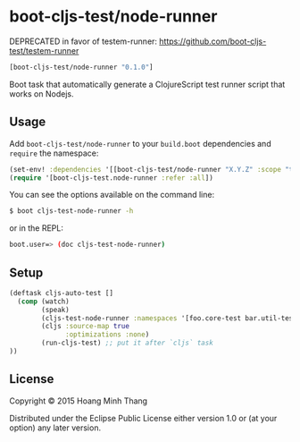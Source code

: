 # boot-cljs-test/node-runner

DEPRECATED in favor of testem-runner: https://github.com/boot-cljs-test/testem-runner

```clj
[boot-cljs-test/node-runner "0.1.0"]
```

Boot task that automatically generate a ClojureScript test runner
script that works on Nodejs.

## Usage

Add `boot-cljs-test/node-runner` to your `build.boot` dependencies and
`require` the namespace:

```clj
(set-env! :dependencies '[[boot-cljs-test/node-runner "X.Y.Z" :scope "test"]])
(require '[boot-cljs-test.node-runner :refer :all])
```

You can see the options available on the command line:

```bash
$ boot cljs-test-node-runner -h
```

or in the REPL:

```bash
boot.user=> (doc cljs-test-node-runner)
```

## Setup

```clj
(deftask cljs-auto-test []
  (comp (watch)
        (speak)
        (cljs-test-node-runner :namespaces '[foo.core-test bar.util-test]) ;; put it before `cljs` task
        (cljs :source-map true
              :optimizations :none)
        (run-cljs-test) ;; put it after `cljs` task
))
```

## License

Copyright © 2015 Hoang Minh Thang

Distributed under the Eclipse Public License either version 1.0 or (at
your option) any later version.
